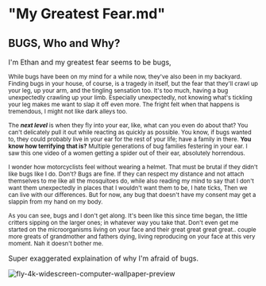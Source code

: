 # "My Greatest Fear.md"

## **BUGS**, Who and Why?

I'm Ethan and my greatest fear seems to be bugs,

<sub>While bugs have been on my mind for a while now, they've also been in my backyard. 
Finding bugs in your house, of course, is a tragedy in itself, but the fear that they'll crawl up your leg, up your arm, and the tingling sensation too.
It's too much, having a bug unexpectedly crawling up your limb. Especially unexpectedly, not knowing what's tickling your leg makes me want to slap it off even more.
The fright felt when that happens is tremendous, I might not like dark alleys too. <sub>
  
<sub>The ***next level*** is when they fly into your ear, like, what can you even do about that? You can't delicately pull it out while reacting as quickly as possible.
You know, if bugs wanted to, they could probably live in your ear for the rest of your life; have a family in there. **You know how terrifying that is?**
Multiple generations of bug families festering in your ear. I saw this one video of a women getting a spider out of their ear, absolutely horrendous.

<sub>I wonder how motorcyclists feel without wearing a helmet. That must be brutal if they didn't like bugs like I do. Don't? 
Bugs are fine. If they can respect my distance and not attach themselves to me like all the mosquitoes do, while also reading my mind to say that I don't want them unexpectedly in places that I wouldn't want them to be, I hate ticks, Then we can live with our differences. But for now, any bug that doesn't have my consent may get a slappin from my hand on my body.<sub>

<sub>As you can see, bugs and I don't get along. It's been like this since time began, the little critters sipping on the larger ones; in whatever way you take that.
Don't even get me started on the microorganisms living on your face and their great great great great.. couple more greats of grandmother and fathers dying, living
reproducing on your face at this very moment. Nah it doesn't bother me.<sub>

Super exaggerated explaination of why I'm afraid of bugs. 

  ![fly-4k-widescreen-computer-wallpaper-preview](https://user-images.githubusercontent.com/126000326/223770162-3887b592-3d5a-4caf-b55b-8ee4624b455b.jpg)
